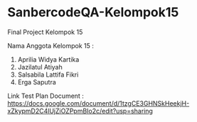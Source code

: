 # SanbercodeQA-Kelompok15
Final Project Kelompok 15

Nama Anggota Kelompok 15 :
1. Aprilia Widya Kartika
2. Jazilatul Atiyah
3. Salsabila Lattifa Fikri
4. Erga Saputra

Link Test Plan Document : https://docs.google.com/document/d/1tzgCE3GHNSkHeekjH-xZkypmD2C4lUjZiOZPpmBIo2c/edit?usp=sharing
